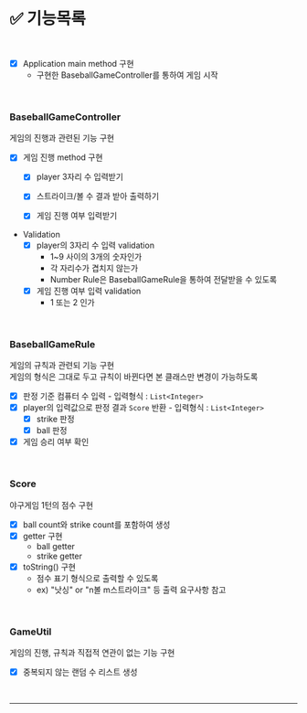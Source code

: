# ✅ 기능목록

<br/>

- [x] Application main method 구현
    - 구현한 BaseballGameController를 통하여 게임 시작

<br/>

### BaseballGameController
게임의 진행과 관련된 기능 구현

- [x] 게임 진행 method 구현
    - [x] player 3자리 수 입력받기
    - [x] 스트라이크/볼 수 결과 받아 출력하기
    - [x] 게임 진행 여부 입력받기



- Validation
    - [x] player의 3자리 수 입력 validation
        - 1~9 사이의 3개의 숫자인가
        - 각 자리수가 겹치지 않는가
        - Number Rule은 BaseballGameRule을 통하여 전달받을 수 있도록
    - [x] 게임 진행 여부 입력 validation
        - 1 또는 2 인가

<br/>

### BaseballGameRule
게임의 규칙과 관련되 기능 구현  
게임의 형식은 그대로 두고 규칙이 바뀐다면 본 클래스만 변경이 가능하도록



- [x] 판정 기준 컴퓨터 수 입력 - 입력형식 : `List<Integer>`
- [x] player의 입력값으로 판정 결과 `Score` 반환 - 입력형식 : `List<Integer>`
    - [x] strike 판정
    - [x] ball 판정
- [x] 게임 승리 여부 확인

<br/>

### Score
야구게임 1턴의 점수 구현  

- [x] ball count와 strike count를 포함하여 생성
- [x] getter 구현
  - ball getter
  - strike getter
- [x] toString() 구현
  - 점수 표기 형식으로 출력할 수 있도록
  - ex) "낫싱" or "n볼 m스트라이크" 등 출력 요구사항 참고

<br/>

### GameUtil
게임의 진행, 규칙과 직접적 연관이 없는 기능 구현

- [x] 중복되지 않는 랜덤 수 리스트 생성

<br/>

---

